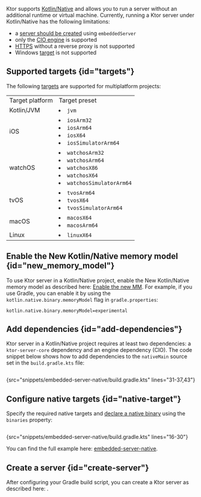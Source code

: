 [//]: # (title: Native server)

<tldr>
<var name="example_name" value="embedded-server-native"/>
<include src="lib.xml" element-id="download_example"/>
</tldr>

Ktor supports [Kotlin/Native](https://kotlinlang.org/docs/native-overview.html) and allows you to run a server without an additional runtime or virtual machine. Currently, running a Ktor server under Kotlin/Native has the following limitations:
* a [server should be created](create_server.xml) using `embeddedServer`
* only the [CIO engine](Engines.md) is supported
* [HTTPS](ssl.md) without a reverse proxy is not supported
* Windows [target](#targets) is not supported

## Supported targets {id="targets"}

The following [targets](https://kotlinlang.org/docs/multiplatform-dsl-reference.html#targets) are supported for multiplatform projects:

<table>
<tr>
    <td>
        Target platform
    </td>
    <td>
        Target preset
    </td>
</tr>
<tr>
    <td>
        Kotlin/JVM
    </td>
    <td>
        <list>
            <li>
                <code>jvm</code>
            </li>
        </list>
    </td>
</tr>

<tr>
    <td>
        iOS
    </td>
    <td>
        <list>
            <li>
                <code>iosArm32</code>
            </li>
            <li>
                <code>iosArm64</code>
            </li>
            <li>
                <code>iosX64</code>
            </li>
            <li>
                <code>iosSimulatorArm64</code>
            </li>
        </list>
    </td>
</tr>

<tr>
    <td>
        watchOS
    </td>
    <td>
        <list>
            <li>
                <code>watchosArm32</code>
            </li>
            <li>
                <code>watchosArm64</code>
            </li>
            <li>
                <code>watchosX86</code>
            </li>
            <li>
                <code>watchosX64</code>
            </li>
            <li>
                <code>watchosSimulatorArm64</code>
            </li>
        </list>
    </td>
</tr>

<tr>
    <td>
        tvOS
    </td>
    <td>
        <list>
            <li>
                <code>tvosArm64</code>
            </li>
            <li>
                <code>tvosX64</code>
            </li>
            <li>
                <code>tvosSimulatorArm64</code>
            </li>
        </list>
    </td>
</tr>

<tr>
    <td>
        macOS
    </td>
    <td>
        <list>
            <li>
                <code>macosX64</code>
            </li>
            <li>
                <code>macosArm64</code>
            </li>
        </list>
    </td>
</tr>

<tr>
    <td>
        Linux
    </td>
    <td>
        <list>
            <li>
                <code>linuxX64</code>
            </li>
        </list>
    </td>
</tr>
</table>



## Enable the New Kotlin/Native memory model {id="new_memory_model"}
To use Ktor server in a Kotlin/Native project, enable the New Kotlin/Native memory model as described here: [Enable the new MM](https://github.com/JetBrains/kotlin/blob/master/kotlin-native/NEW_MM.md#enable-the-new-mm).
For example, if you use Gradle, you can enable it by using the `kotlin.native.binary.memoryModel` flag in `gradle.properties`:

```Gradle
kotlin.native.binary.memoryModel=experimental
```


## Add dependencies {id="add-dependencies"}

Ktor server in a Kotlin/Native project requires at least two dependencies: a `ktor-server-core` dependency and an engine dependency (CIO). The code snippet below shows how to add dependencies to the `nativeMain` source set in the `build.gradle.kts` file:

```kotlin
```
{src="snippets/embedded-server-native/build.gradle.kts" lines="31-37,43"}

## Configure native targets {id="native-target"}

Specify the required native targets and [declare a native binary](https://kotlinlang.org/docs/mpp-build-native-binaries.html) using the `binaries` property:

```kotlin
```
{src="snippets/embedded-server-native/build.gradle.kts" lines="16-30"}

You can find the full example here: [embedded-server-native](https://github.com/ktorio/ktor-documentation/tree/%current-branch%/codeSnippets/snippets/embedded-server-native).

## Create a server {id="create-server"}

After configuring your Gradle build script, you can create a Ktor server as described here: [](create_server.xml).


